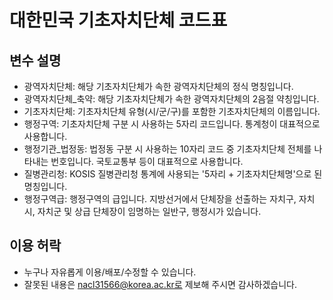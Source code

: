 # 대한민국 기초자치단체 코드표
## 변수 설명
- 광역자치단체: 해당 기초자치단체가 속한 광역자치단체의 정식 명칭입니다.
- 광역자치단체_축약: 해당 기초자치단체가 속한 광역자치단체의 2음절 약칭입니다.
- 기초자치단체: 기초자치단체 유형(시/군/구)를 포함한 기초자치단체의 이름입니다.
- 행정구역: 기초자치단체 구분 시 사용하는 5자리 코드입니다. 통계청이 대표적으로 사용합니다.
- 행정기관_법정동: 법정동 구분 시 사용하는 10자리 코드 중 기초자치단체 전체를 나타내는 번호입니다. 국토교통부 등이 대표적으로 사용합니다.
- 질병관리청: KOSIS 질병관리청 통계에 사용되는 '5자리 + 기초자치단체명'으로 된 명칭입니다.
- 행정구역급: 행정구역의 급입니다. 지방선거에서 단체장을 선출하는 자치구, 자치시, 자치군 및 상급 단체장이 임명하는 일반구, 행정시가 있습니다.
## 이용 허락
- 누구나 자유롭게 이용/배포/수정할 수 있습니다.
- 잘못된 내용은 nacl31566@korea.ac.kr로 제보해 주시면 감사하겠습니다.
